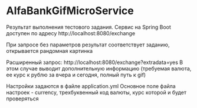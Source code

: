 # AlfaBankGifMicroService
Результат выполнения тестового задания. Сервис на Spring Boot доступен по адресу http://localhost:8080/exchange

При запросе без параметров результат соответствует заданию, открывается рандомная картинка

Расширенный запрос: http://localhost:8080/exchange?extradata=yes В этом случае выводит дополнительную информацию (требуемая валюта, ее курс к рублю за вчера и сегодня, полный путь к gif)

Настройки задаются в файле application.yml
Основное поле файла настроек - currency, трехбуквенный код валюты, курс которой и будет проверяться
